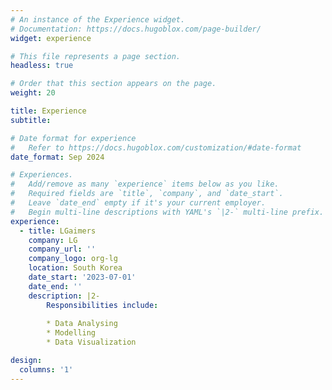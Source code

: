 ```yaml
---
# An instance of the Experience widget.
# Documentation: https://docs.hugoblox.com/page-builder/
widget: experience

# This file represents a page section.
headless: true

# Order that this section appears on the page.
weight: 20

title: Experience
subtitle:

# Date format for experience
#   Refer to https://docs.hugoblox.com/customization/#date-format
date_format: Sep 2024

# Experiences.
#   Add/remove as many `experience` items below as you like.
#   Required fields are `title`, `company`, and `date_start`.
#   Leave `date_end` empty if it's your current employer.
#   Begin multi-line descriptions with YAML's `|2-` multi-line prefix.
experience:
  - title: LGaimers
    company: LG
    company_url: ''
    company_logo: org-lg
    location: South Korea
    date_start: '2023-07-01'
    date_end: ''
    description: |2-
        Responsibilities include:
        
        * Data Analysing
        * Modelling
        * Data Visualization

design:
  columns: '1'
---
```

